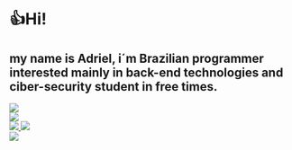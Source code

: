 <div><!--parte de cima-->
<h1>👍Hi!</h1>
<h2>
my name is Adriel, i´m Brazilian programmer interested mainly in back-end technologies and ciber-security student in free times.
</h2>
<div style="display:"inline-block">
<!--
imagens
-->
<img src="https://skillicons.dev/icons?i=python,js,php,java" /></br>
<img src="https://skillicons.dev/icons?i=nodejs,laravel" />
</div>
<!--images-->
<div style="display:"inline-block">
<a href="https://www.linkedin.com/in/adriel-henrique-b32305200/" target="_blank">
<img src="https://img.shields.io/badge/LinkedIn-0077B5?style=for-the-badge&logo=linkedin&logoColor=white">
</a>
<a href="https://dev.to/adrielh024" target="_blank">
<img src="https://img.shields.io/badge/dev.to-0A0A0A?style=for-the-badge&logo=dev.to&logoColor=white">
</a>
</div>
<img src="https://media4.giphy.com/media/qgQUggAC3Pfv687qPC/giphy.gif?cid=790b7611b8a79cd01f9b72841cf0a6203bde3d05070c3c8a&rid=giphy.gif&ct=g">
<!--teste-->
